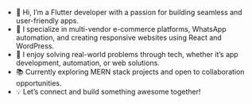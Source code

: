 - 👋 Hi, I’m a Flutter developer with a passion for building seamless and user-friendly apps.
- 🚀 I specialize in multi-vendor e-commerce platforms, WhatsApp automation, and creating responsive websites using React and WordPress.
- 🌟 I enjoy solving real-world problems through tech, whether it’s app development, automation, or web solutions.
- 📚 Currently exploring MERN stack projects and open to collaboration opportunities.
- 💡 Let’s connect and build something awesome together!

<!---
anilkumarjnv/anilkumarjnv is a ✨ special ✨ repository because its `README.md` (this file) appears on your GitHub profile.
You can click the Preview link to take a look at your changes.
--->
